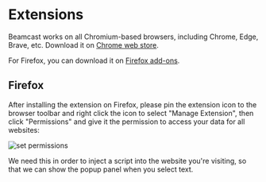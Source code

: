 # Extensions

Beamcast works on all Chromium-based browsers, including Chrome, Edge, Brave, etc. Download it on [Chrome web store](https://chrome.google.com/webstore/detail/beamcast/concemeahlknpdkflbogegklpcicofgj).

For Firefox, you can download it on [Firefox add-ons](https://addons.mozilla.org/firefox/addon/beamcast/).

## Firefox

After installing the extension on Firefox, please pin the extension icon to the browser toolbar and right click the icon to select "Manage Extension", then click "Permissions" and give it the permission to access your data for all websites:

![set permissions](https://fastly.jsdelivr.net/gh/egoist-bot/images@main/uPic/IukbCY.png)

We need this in order to inject a script into the website you're visiting, so that we can show the popup panel when you select text.
